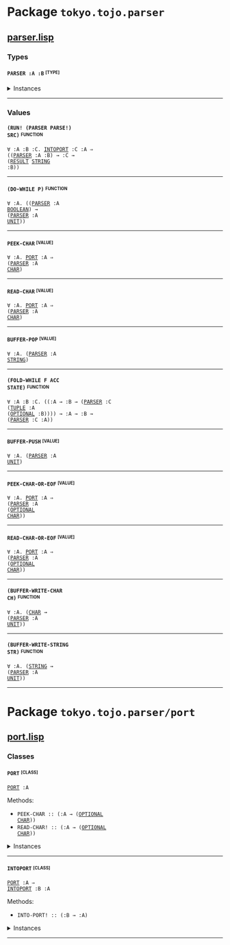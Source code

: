 # Package `tokyo.tojo.parser`<a name="tokyo.tojo.parser-package"></a>

## [parser.lisp](https://github.com/tojoqk/tokyo.tojo.parser/tree/main/src/parser.lisp) <a name="tokyo.tojo.parser-parser-lisp-file"></a>

### Types

#### <code>PARSER :A :B</code> <sup><sub>[TYPE]</sub></sup><a name="parser-type"></a>

<details>
<summary>Instances</summary>

- <code><a href="#runtimerepr-class">RUNTIMEREPR</a> (<a href="#parser-type">PARSER</a> :A :B)</code>
- <code><a href="#monad-class">MONAD</a> (<a href="#parser-type">PARSER</a> :A)</code>
- <code><a href="#functor-class">FUNCTOR</a> (<a href="#parser-type">PARSER</a> :A)</code>
- <code><a href="#monadfail-class">MONADFAIL</a> (<a href="#parser-type">PARSER</a> :A)</code>
- <code><a href="#applicative-class">APPLICATIVE</a> (<a href="#parser-type">PARSER</a> :A)</code>

</details>


***

### Values

#### <code>(RUN! (PARSER PARSE!) SRC)</code> <sup><sub>FUNCTION</sub></sup><a name="run!-value"></a>
<code>&forall; :A :B :C. <a href="#intoport-class">INTOPORT</a> :C :A &rArr; ((<a href="#parser-type">PARSER</a> :A :B) &rarr; :C &rarr; (<a href="#result-type">RESULT</a> <a href="#string-type">STRING</a> :B))</code>

***

#### <code>(DO-WHILE P)</code> <sup><sub>FUNCTION</sub></sup><a name="do-while-value"></a>
<code>&forall; :A. ((<a href="#parser-type">PARSER</a> :A <a href="#boolean-type">BOOLEAN</a>) &rarr; (<a href="#parser-type">PARSER</a> :A <a href="#unit-type">UNIT</a>))</code>

***

#### <code>PEEK-CHAR</code> <sup><sub>[VALUE]</sub></sup><a name="peek-char-value"></a>
<code>&forall; :A. <a href="#port-class">PORT</a> :A &rArr; (<a href="#parser-type">PARSER</a> :A <a href="#char-type">CHAR</a>)</code>

***

#### <code>READ-CHAR</code> <sup><sub>[VALUE]</sub></sup><a name="read-char-value"></a>
<code>&forall; :A. <a href="#port-class">PORT</a> :A &rArr; (<a href="#parser-type">PARSER</a> :A <a href="#char-type">CHAR</a>)</code>

***

#### <code>BUFFER-POP</code> <sup><sub>[VALUE]</sub></sup><a name="buffer-pop-value"></a>
<code>&forall; :A. (<a href="#parser-type">PARSER</a> :A <a href="#string-type">STRING</a>)</code>

***

#### <code>(FOLD-WHILE F ACC STATE)</code> <sup><sub>FUNCTION</sub></sup><a name="fold-while-value"></a>
<code>&forall; :A :B :C. ((:A &rarr; :B &rarr; (<a href="#parser-type">PARSER</a> :C (<a href="#tuple-type">TUPLE</a> :A (<a href="#optional-type">OPTIONAL</a> :B)))) &rarr; :A &rarr; :B &rarr; (<a href="#parser-type">PARSER</a> :C :A))</code>

***

#### <code>BUFFER-PUSH</code> <sup><sub>[VALUE]</sub></sup><a name="buffer-push-value"></a>
<code>&forall; :A. (<a href="#parser-type">PARSER</a> :A <a href="#unit-type">UNIT</a>)</code>

***

#### <code>PEEK-CHAR-OR-EOF</code> <sup><sub>[VALUE]</sub></sup><a name="peek-char-or-eof-value"></a>
<code>&forall; :A. <a href="#port-class">PORT</a> :A &rArr; (<a href="#parser-type">PARSER</a> :A (<a href="#optional-type">OPTIONAL</a> <a href="#char-type">CHAR</a>))</code>

***

#### <code>READ-CHAR-OR-EOF</code> <sup><sub>[VALUE]</sub></sup><a name="read-char-or-eof-value"></a>
<code>&forall; :A. <a href="#port-class">PORT</a> :A &rArr; (<a href="#parser-type">PARSER</a> :A (<a href="#optional-type">OPTIONAL</a> <a href="#char-type">CHAR</a>))</code>

***

#### <code>(BUFFER-WRITE-CHAR CH)</code> <sup><sub>FUNCTION</sub></sup><a name="buffer-write-char-value"></a>
<code>&forall; :A. (<a href="#char-type">CHAR</a> &rarr; (<a href="#parser-type">PARSER</a> :A <a href="#unit-type">UNIT</a>))</code>

***

#### <code>(BUFFER-WRITE-STRING STR)</code> <sup><sub>FUNCTION</sub></sup><a name="buffer-write-string-value"></a>
<code>&forall; :A. (<a href="#string-type">STRING</a> &rarr; (<a href="#parser-type">PARSER</a> :A <a href="#unit-type">UNIT</a>))</code>

***

# Package `tokyo.tojo.parser/port`<a name="tokyo.tojo.parser/port-package"></a>

## [port.lisp](https://github.com/tojoqk/tokyo.tojo.parser/tree/main/src/port.lisp) <a name="tokyo.tojo.parser/port-port-lisp-file"></a>

### Classes

#### <code>PORT</code> <sup><sub>[CLASS]</sub></sup><a name="port-class"></a>
<code><a href="#port-class">PORT</a> :A</code>

Methods:
- <code>PEEK-CHAR :: (:A &rarr; (<a href="#optional-type">OPTIONAL</a> <a href="#char-type">CHAR</a>))</code>
- <code>READ-CHAR! :: (:A &rarr; (<a href="#optional-type">OPTIONAL</a> <a href="#char-type">CHAR</a>))</code>

<details>
<summary>Instances</summary>

- <code><a href="#port-class">PORT</a> <a href="#iterport-type">ITERPORT</a></code>

</details>


***

#### <code>INTOPORT</code> <sup><sub>[CLASS]</sub></sup><a name="intoport-class"></a>
<code><a href="#port-class">PORT</a> :A &rArr; <a href="#intoport-class">INTOPORT</a> :B :A</code>

Methods:
- <code>INTO-PORT! :: (:B &rarr; :A)</code>

<details>
<summary>Instances</summary>

- <code><a href="#intoport-class">INTOPORT</a> <a href="#string-type">STRING</a> <a href="#iterport-type">ITERPORT</a></code>
- <code><a href="#intoport-class">INTOPORT</a> (<a href="#iterator-type">ITERATOR</a> <a href="#char-type">CHAR</a>) <a href="#iterport-type">ITERPORT</a></code>

</details>


***


